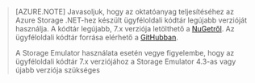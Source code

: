 >[AZURE.NOTE] Javasoljuk, hogy az oktatóanyag teljesítéséhez az Azure Storage .NET-hez készült ügyféloldali kódtár legújabb verzióját használja. A kódtár legújabb, 7.x verziója letölthető a [NuGetről](https://www.nuget.org/packages/WindowsAzure.Storage/). Az ügyféloldali kódtár forrása elérhető a [GitHubban](https://github.com/Azure/azure-storage-net).
>
>A Storage Emulator használata esetén vegye figyelembe, hogy az ügyféloldali kódtár 7.x verziójához a Storage Emulator 4.3-as vagy újabb verziója szükséges 




<!--HONumber=Jun16_HO2-->



